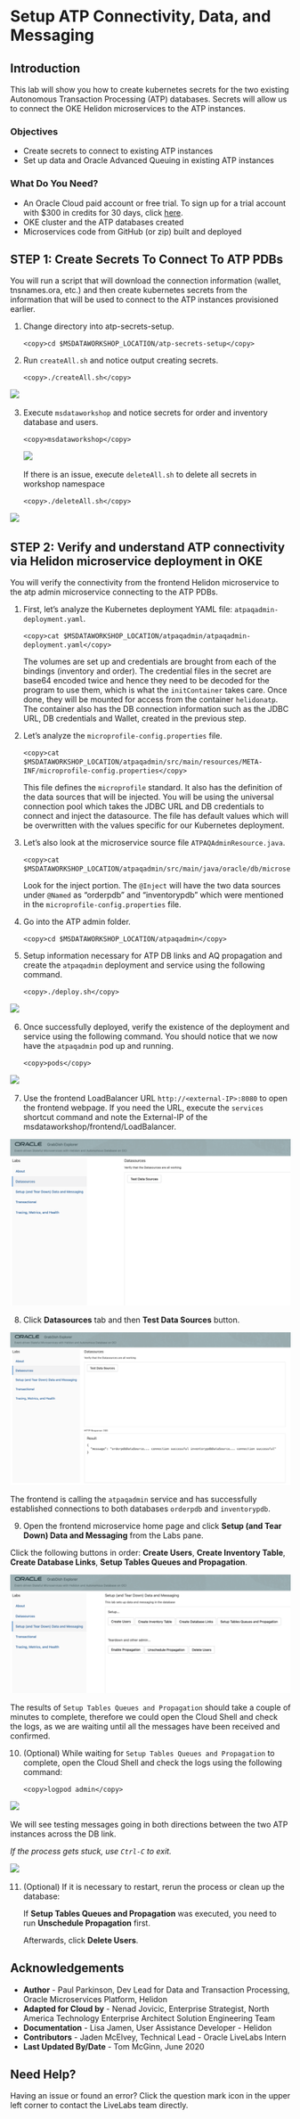 # Setup ATP Connectivity, Data, and Messaging

## Introduction

This lab will show you how to create kubernetes secrets for the two existing Autonomous Transaction Processing (ATP)
databases. Secrets will allow us to connect the OKE Helidon microservices to
the ATP instances.

### Objectives
-   Create secrets to connect to existing ATP instances
-   Set up data and Oracle Advanced Queuing in existing ATP instances

### What Do You Need?

* An Oracle Cloud paid account or free trial. To sign up for a trial account with $300 in credits for 30 days, click [here](http://oracle.com/cloud/free).
* OKE cluster and the ATP databases created
* Microservices code from GitHub (or zip) built and deployed

## **STEP 1**: Create Secrets To Connect To ATP PDBs
You will run a script that will download the connection information (wallet, tnsnames.ora, etc.) and then create kubernetes secrets from the information that will be used to connect to the ATP instances provisioned earlier.

1.  Change directory into atp-secrets-setup.

    ```
    <copy>cd $MSDATAWORKSHOP_LOCATION/atp-secrets-setup</copy>
    ```

2.  Run `createAll.sh` and notice output creating secrets.

    ```
    <copy>./createAll.sh</copy>
    ```

  ![](images/createAll.png " ")

3.  Execute `msdataworkshop` and notice secrets for order and inventory database and users.
    ```
    <copy>msdataworkshop</copy>
    ```
    ![](images/msdataworkshop_secrets.png " ")

    If there is an issue, execute `deleteAll.sh` to delete all secrets in workshop namespace
    ```
    <copy>./deleteAll.sh</copy>
    ```

  ![](images/deleteAll.png " ")


## **STEP 2**: Verify and understand ATP connectivity via Helidon microservice deployment in OKE
You will verify the connectivity from the frontend Helidon microservice to the atp admin microservice connecting to the ATP PDBs.

1.  First, let’s analyze the Kubernetes deployment YAML file: `atpaqadmin-deployment.yaml`.

    ```
    <copy>cat $MSDATAWORKSHOP_LOCATION/atpaqadmin/atpaqadmin-deployment.yaml</copy>
    ```

    The volumes are set up and credentials are brought from each of the bindings
    (inventory and order). The credential files in the secret are base64 encoded
    twice and hence they need to be decoded for the program to use them, which
    is what the `initContainer` takes care. Once done, they will be mounted for
    access from the container `helidonatp`. The container also has the DB
    connection information such as the JDBC URL, DB credentials and Wallet,
    created in the previous step.

2.  Let’s analyze the `microprofile-config.properties` file.

    ```
    <copy>cat $MSDATAWORKSHOP_LOCATION/atpaqadmin/src/main/resources/META-INF/microprofile-config.properties</copy>
    ```

    This file defines the `microprofile` standard. It also has the definition of
    the data sources that will be injected. You will be using the universal
    connection pool which takes the JDBC URL and DB credentials to connect and
    inject the datasource. The file has default values which will be overwritten
    with the values specific for our Kubernetes deployment.

3.  Let’s also look at the microservice source file `ATPAQAdminResource.java`.

    ```
    <copy>cat $MSDATAWORKSHOP_LOCATION/atpaqadmin/src/main/java/oracle/db/microservices/ATPAQAdminResource.java</copy>
    ```

    Look for the inject portion. The `@Inject` will have the two data sources
    under `@Named` as “orderpdb” and “inventorypdb” which were mentioned in the
    `microprofile-config.properties` file.

4.  Go into the ATP admin folder.

    ```
    <copy>cd $MSDATAWORKSHOP_LOCATION/atpaqadmin</copy>
    ```


5.  Setup information necessary for ATP DB links and AQ propagation and create the `atpaqadmin` deployment and service using the following command.

    ```
    <copy>./deploy.sh</copy>
    ```

  ![](images/2d0ad754b2c2fa85abe1f3dd6dbdf367.png " ")

6.  Once successfully deployed, verify the existence of the deployment and
    service using the following command. You should notice that we now have the
    `atpaqadmin` pod up and running.

    ```
    <copy>pods</copy>
    ```

  ![](images/33ed0b2b6316c6cdbbb2939947759119.png " ")

7.  Use the frontend LoadBalancer URL `http://<external-IP>:8080` to open the frontend webpage. If you need the URL, execute the `services` shortcut command and note the External-IP of the msdataworkshop/frontend/LoadBalancer.

  ![](images/testdatasourcescreen.png " ")

8. Click **Datasources** tab and then **Test Data Sources** button.

  ![](images/testdatasourcescreen-withoutput.png " ")

  The frontend is calling the `atpaqadmin` service and has successfully established
  connections to both databases `orderpdb` and `inventorypdb`.

9.  Open the frontend microservice home page and click **Setup (and Tear Down) Data and Messaging** from the Labs pane.

 Click the following buttons in order: **Create Users**, **Create Inventory Table**, **Create Database Links**,
    **Setup Tables Queues and Propagation**.

  ![](images/setupteardownpage.png " ")

  The results of `Setup Tables Queues and Propagation` should take a couple of minutes
  to complete, therefore we could open the Cloud Shell and check the logs, as we
  are waiting until all the messages have been received and confirmed.

10. (Optional) While waiting for `Setup Tables Queues and Propagation` to complete, open the Cloud Shell and check the logs using the following command:

    ```
    <copy>logpod admin</copy>
    ```

  ![](images/6edf793e660c40736681881d4d59362e.png " ")

  We will see testing messages going in both directions between the two ATP
  instances across the DB link.

  _If the process gets stuck, use `Ctrl-C` to exit._

  ![](images/cf0526b6ef1c3f21bb865947462bdb17.png " ")

11. (Optional) If it is necessary to restart, rerun the process or clean up the
    database:

    If **Setup Tables Queues and Propagation** was executed, you need to run
    **Unschedule Propagation** first.

    Afterwards, click **Delete Users**.

## Acknowledgements
* **Author** - Paul Parkinson, Dev Lead for Data and Transaction Processing, Oracle Microservices Platform, Helidon
* **Adapted for Cloud by** - Nenad Jovicic, Enterprise Strategist, North America Technology Enterprise Architect Solution Engineering Team
* **Documentation** - Lisa Jamen, User Assistance Developer - Helidon
* **Contributors** - Jaden McElvey, Technical Lead - Oracle LiveLabs Intern
* **Last Updated By/Date** - Tom McGinn, June 2020

## Need Help?  
Having an issue or found an error?  Click the question mark icon in the upper left corner to contact the LiveLabs team directly. 
